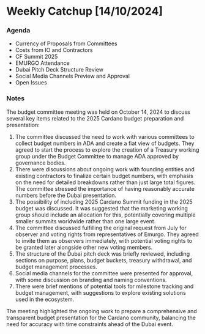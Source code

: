 # Weekly Catchup \[14/10/2024]

### Agenda

* Currency of Proposals from Committees
* Costs from IO and Contractors
* CF Summit 2025
* EMURGO Attendance
* Dubai Pitch Deck Structure Review
* Social Media Channels Preview and Approval
* Open Issues

### Notes

The budget committee meeting was held on October 14, 2024 to discuss several key items related to the 2025 Cardano budget preparation and presentation:

1. The committee discussed the need to work with various committees to collect budget numbers in ADA and create a fiat view of budgets. They agreed to start the process to explore the creation of a Treasury working group under the Budget Committee to manage ADA approved by governance bodies.
2. There were discussions about ongoing work with founding entities and existing contractors to finalize certain budget numbers, with emphasis on the need for detailed breakdowns rather than just large total figures. The committee stressed the importance of having reasonably accurate numbers before the Dubai presentation.
3. The possibility of including 2025 Cardano Summit funding in the 2025 budget was discussed. It was suggested that the marketing working group should include an allocation for this, potentially covering multiple smaller summits worldwide rather than one large event.
4. The committee discussed fulfilling the original request from July for observer and voting rights from representatives of Emurgo. They agreed to invite them as observers immediately, with potential voting rights to be granted later alongside other new voting members.
5. The structure of the Dubai pitch deck was briefly reviewed, including sections on purpose, plans, budget buckets, treasury withdrawal, and budget management processes.
6. Social media channels for the committee were presented for approval, with some discussion on branding and naming conventions.
7. There were brief mentions of potential tools for milestone tracking and budget management, with suggestions to explore existing solutions used in the ecosystem.

The meeting highlighted the ongoing work to prepare a comprehensive and transparent budget presentation for the Cardano community, balancing the need for accuracy with time constraints ahead of the Dubai event.

